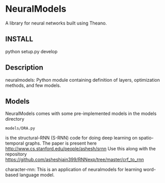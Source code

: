 # NeuralModels
A library for neural networks built using Theano.

## INSTALL

python setup.py develop

## Description

neuralmodels: Python module containing definition of layers, optimization methods, and few models. 

## Models

NeuralModels comes with some pre-implemented models in the models directory

```
models/DRA.py
``` 
is the structural-RNN (S-RNN) code for doing deep learning on spatio-temporal graphs. The paper is present here http://www.cs.stanford.edu/people/ashesh/srnn Use this along with the repository https://github.com/asheshjain399/RNNexp/tree/master/crf_to_rnn


character-rnn: This is an application of neuralmodels for learning word-based language model. 
